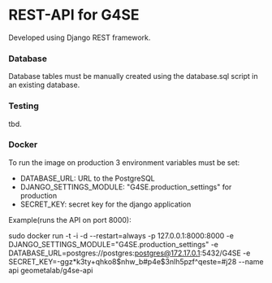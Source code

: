 # REST-API for G4SE
Developed using Django REST framework.

### Database
Database tables must be manually created using the database.sql script in an existing database.

### Testing
tbd.

### Docker
To run the image on production 3 environment variables must be set:
- DATABASE_URL: URL to the PostgreSQL
- DJANGO_SETTINGS_MODULE: "G4SE.production_settings" for production
- SECRET_KEY: secret key for the django application

Example(runs the API on port 8000):

sudo docker run -t -i -d --restart=always -p 127.0.0.1:8000:8000 -e DJANGO_SETTINGS_MODULE="G4SE.production_settings" -e DATABASE_URL=postgres://postgres:postgres@172.17.0.1:5432/G4SE -e SECRET_KEY=-ggz*k3ty+qhko8$nhw_b#p4e$3nlh5pzf^qeste=#j28 --name api geometalab/g4se-api